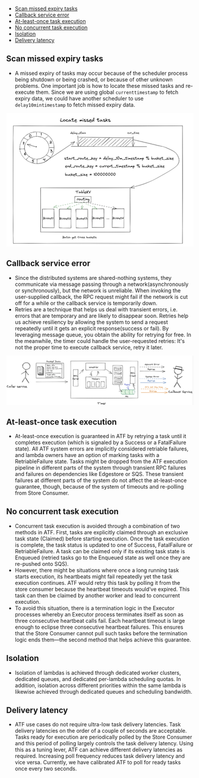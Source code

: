 - [Scan missed expiry tasks](#scan-missed-expiry-tasks)
- [Callback service error](#callback-service-error)
- [At-least-once task execution](#at-least-once-task-execution)
- [No concurrent task execution](#no-concurrent-task-execution)
- [Isolation](#isolation)
- [Delivery latency](#delivery-latency)

## Scan missed expiry tasks
* A missed expiry of tasks may occur because of the scheduler process being shutdown or being crashed, or because of other unknown problems. One important job is how to locate these missed tasks and re-execute them. Since we are using global `currenttimestamp` to fetch expiry data, we could have another scheduler to use `delay10mintimestamp` to fetch missed expiry data.

![](../.gitbook/assets/taskScheduler_timingWheel_missed_expiry_tasks.png)

## Callback service error
* Since the distributed systems are shared-nothing systems, they communicate via message passing through a network(asynchronously or synchronously), but the network is unreliable. When invoking the user-supplied callback, the RPC request might fail if the network is cut off for a while or the callback service is temporarily down.
* Retries are a technique that helps us deal with transient errors, i.e. errors that are temporary and are likely to disappear soon. Retries help us achieve resiliency by allowing the system to send a request repeatedly until it gets an explicit response(success or fail). By leveraging message queue, you obtain the ability for retrying for free. In the meanwhile, the timer could handle the user-requested retries: It's not the proper time to execute callback service, retry it later.

![](../.gitbook/assets/taskScheduler_timingWheel_callbackServiceErrors.png)

## At-least-once task execution
* At-least-once execution is guaranteed in ATF by retrying a task until it completes execution (which is signaled by a Success or a FatalFailure state). All ATF system errors are implicitly considered retriable failures, and lambda owners have an option of marking tasks with a RetriableFailure state. Tasks might be dropped from the ATF execution pipeline in different parts of the system through transient RPC failures and failures on dependencies like Edgestore or SQS. These transient failures at different parts of the system do not affect the at-least-once guarantee, though, because of the system of timeouts and re-polling from Store Consumer.

## No concurrent task execution
* Concurrent task execution is avoided through a combination of two methods in ATF. First, tasks are explicitly claimed through an exclusive task state (Claimed) before starting execution. Once the task execution is complete, the task status is updated to one of Success, FatalFailure or RetriableFailure. A task can be claimed only if its existing task state is Enqueued (retried tasks go to the Enqueued state as well once they are re-pushed onto SQS).
* However, there might be situations where once a long running task starts execution, its heartbeats might fail repeatedly yet the task execution continues. ATF would retry this task by polling it from the store consumer because the heartbeat timeouts would’ve expired. This task can then be claimed by another worker and lead to concurrent execution. 
* To avoid this situation, there is a termination logic in the Executor processes whereby an Executor process terminates itself as soon as three consecutive heartbeat calls fail. Each heartbeat timeout is large enough to eclipse three consecutive heartbeat failures. This ensures that the Store Consumer cannot pull such tasks before the termination logic ends them—the second method that helps achieve this guarantee.

## Isolation
* Isolation of lambdas is achieved through dedicated worker clusters, dedicated queues, and dedicated per-lambda scheduling quotas. In addition, isolation across different priorities within the same lambda is likewise achieved through dedicated queues and scheduling bandwidth.

## Delivery latency
* ATF use cases do not require ultra-low task delivery latencies. Task delivery latencies on the order of a couple of seconds are acceptable. Tasks ready for execution are periodically polled by the Store Consumer and this period of polling largely controls the task delivery latency. Using this as a tuning lever, ATF can achieve different delivery latencies as required. Increasing poll frequency reduces task delivery latency and vice versa. Currently, we have calibrated ATF to poll for ready tasks once every two seconds.
